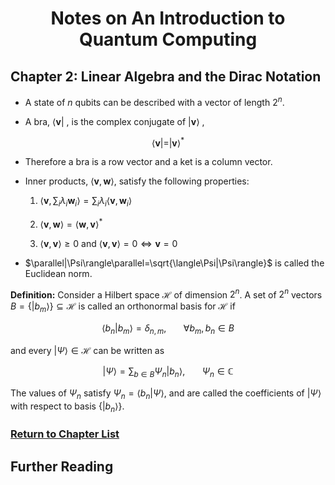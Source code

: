 
# <center>Notes on An Introduction to Quantum Computing</center>

## Chapter 2: Linear Algebra and the Dirac Notation

 * A state of $n$ qubits can be described with a vector of length $2^{n}$.

 * A bra, 
 $\langle\textbf{v}|$
 , is the complex conjugate of 
 $|\textbf{v}\rangle$
 , 
 
 $$\langle\textbf{v}| = |\textbf{v}\rangle^{*}$$
 * Therefore a bra is a row vector and a ket is a column vector.

 * Inner products, $\langle\textbf{v},\textbf{w}\rangle$, satisfy the following properties:

    1. $\langle\textbf{v},\sum_{i}\lambda_{i}\textbf{w}_{i}\rangle=\sum_{i}\lambda_{i}\langle\textbf{v},\textbf{w}_{i}\rangle$

    2. $\langle\textbf{v},\textbf{w}\rangle=\langle\textbf{w},\textbf{v}\rangle^{*}$

    3. $\langle\textbf{v},\textbf{v}\rangle\geq0$ and $\langle\textbf{v},\textbf{v}\rangle = 0 \Longleftrightarrow \textbf{v}=0$

 * $\parallel|\Psi\rangle\parallel=\sqrt{\langle\Psi|\Psi\rangle}$ is called the Euclidean norm.

 **Definition:** Consider a Hilbert space $\mathcal{H}$ of dimension $2^{n}$. A set of $2^{n}$ vectors $B=\{ |b_{m}\rangle \}\subseteq \mathcal{H}$ is called an orthonormal basis for $\mathcal{H}$ if

 $$\langle b_{n}|b_{m}\rangle = \delta_{n,m}, \:\:\:\:\:\:\:\forall b_{m}, b_{n} \in B$$

 and every $|\Psi\rangle \in \mathcal{H}$ can be written as

 $$|\Psi\rangle =\sum_{b\in B}\Psi_{n}|b_{n}\rangle,\:\:\:\:\:\:\:\Psi_{n}\in\mathbb{C}$$

 The values of $\Psi_{n}$ satisfy $\Psi_{n}=\langle b_{n}|\Psi \rangle$, and are called the coefficients of $| \Psi \rangle$ with respect to basis $\{ | b_{n} \rangle \}$.

### <a href="https://phosgene89.github.io/quantum_computing/notes_kaye_etal">Return to Chapter List</a>

## Further Reading